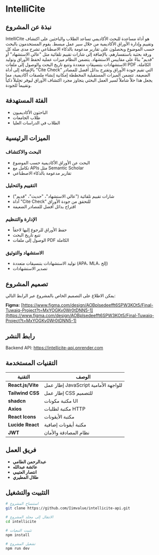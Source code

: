 # IntelliCite

## نبذة عن المشروع

IntelliCite هو أداة مساعدة للبحث الأكاديمي تساعد الطلاب والباحثين على اكتشاف وتقييم وإدارة الأوراق الأكاديمية من خلال سير عمل مبسط. يقوم المستخدمون بالبحث حسب الموضوع ويحصلون على تقارير مدعومة بالذكاء الاصطناعي تشرح مدى صلة كل ورقة بحثية باستفسارهم، بالإضافة إلى شارات تقييم تلقائية مثل "عالي الاستشهاد" أو "قديم" بناءً على مقاييس الاستشهاد. يتضمن النظام ميزات عملية لحفظ الأوراق وتوليد الاستشهادات بتنسيقات متعددة وتتبع تاريخ البحث والوصول إلى ملفات PDF الكاملة، بالإضافة إلى أداة "Cite Check" التي تقيم جودة الأوراق وتقترح بدائل أفضل للمصادر الضعيفة. تتضمن الميزات المستقبلية المخططة إمكانية إنشاء ملصقات أكاديمية، مما يجعل هذا حلاً شاملاً لسير العمل البحثي يتجاوز مجرد اكتشاف الأوراق ليوفر تحليلاً ذكياً وتقييماً للجودة.

## الفئة المستهدفة

- الباحثون الأكاديميون
- طلاب الجامعات
- الطلاب في الدراسات العليا


## الميزات الرئيسية

### البحث والاكتشاف
- البحث عن الأوراق الأكاديمية حسب الموضوع
- تكامل مع APIs مثل Semantic Scholar
- تقارير مدعومة بالذكاء الاصطناعي

### التقييم والتحليل
- شارات تقييم تلقائية ("عالي الاستشهاد"، "حديث"، "قديم")
- أداة "Cite Check" للتحقق من جودة الأوراق
- اقتراح بدائل أفضل للمصادر الضعيفة

### الإدارة والتنظيم
- حفظ الأوراق للرجوع إليها لاحقاً
- تتبع تاريخ البحث
- الوصول إلى ملفات PDF الكاملة

### الاستشهاد والتوثيق
- توليد الاستشهادات بتنسيقات متعددة (APA، MLA، إلخ)
- تصدير الاستشهادات



## تصميم المشروع

يمكن الاطلاع على التصميم الخاص بالمشروع عبر الرابط التالي:

**Figma:** [https://www.figma.com/design/AOBplsedeefft6SPW3KOt5/Final-Tuwaiq-Project?t=MxYOGKv0Wr0tDNN5-1](https://www.figma.com/design/AOBplsedeefft6SPW3KOt5/Final-Tuwaiq-Project?t=MxYOGKv0Wr0tDNN5-1)

## رابط النشر

Backend API: https://intellicite-api.onrender.com

## التقنيات المستخدمة

| التقنية | الوصف |
|---------|--------|
| **React.js/Vite** | إطار عمل JavaScript للواجهة الأمامية |
| **Tailwind CSS** | إطار عمل CSS للتصميم |
| **shadcn** | مكتبة مكونات UI |
| **Axios** | مكتبة لطلبات HTTP |
| **React Icons** | مكتبة الأيقونات |
| **Lucide React** | مكتبة أيقونات إضافية |
| **JWT** | نظام المصادقة والأمان |

## فريق العمل

- **عبدالرحمن الطامي**
- **عائشة عبدالله**
- **انتصار العتيبي**
- **طلال المطيري**

## التثبيت والتشغيل

```bash
# استنساخ المشروع
git clone https://github.com/Iimvalue/intellicite-api.git

# الانتقال إلى مجلد المشروع
cd intellicite

# تثبيت التبعيات
npm install

# تشغيل المشروع
npm run dev
```